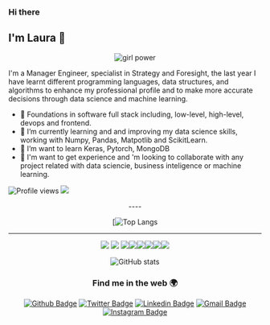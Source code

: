 ### Hi there 
## I'm Laura 👋

<p align="center"> 
<img alt="girl power" title="Code-love gif" src="https://media.giphy.com/media/vaL849tRgEK5O/giphy.gif"/>
</p>

I'm a Manager Engineer, specialist in Strategy and Foresight, the last year I have learnt different programming languages, data structures, and algorithms to enhance my professional profile and to make more accurate decisions through data science and machine learning.

- 🌱 Foundations in software full stack including, low-level, high-level, devops and frontend.
- 🌱 I’m currently learning and and improving my data science skills, working with Numpy, Pandas, Matpotlib and ScikitLearn.
- 👯 I’m want to learn Keras, Pytorch, MongoDB
- 👯 I'm want to get experience and 'm looking to collaborate with any project related with data sciencie, business inteligence or machine learning.


![Profile views](https://gpvc.arturio.dev/apla02)  <img src="https://img.shields.io/github/followers/apla02?label=Follow" style=" float:left, margin-right:10px" />

<div align = "center">
----

[![Top Langs](https://github-readme-stats.vercel.app/api/top-langs/?username=apla02&langs_count=7&theme=algolia&show_icons=true&layout=compact)

----

<img src="https://img.shields.io/badge/-C%20&%20C++-659ad2?style=flat&logo=c%2B%2B&logoColor=ffffff"> <img src="https://img.shields.io/badge/-Python-black?style=flat&logo=python&logoColor=white"> <img src="https://img.shields.io/badge/-MySQL-F29111?style=flat&logo=mysql&logoColor=FFFFFF"><img src = "https://img.shields.io/badge/-HTML5-E34F26?style=flat&logo=html5&logoColor=white"><img src = "https://img.shields.io/badge/-CSS3-1572B6?style=flat&logo=css3&logoColor=white"><img src="http://img.shields.io/badge/-Git-F1502F?style=flat&logo=git&logoColor=FFFFFF"><img src="http://img.shields.io/badge/-Github-000000?style=flat&logo=github&logoColor=FFFFFF"><img src="http://img.shields.io/badge/-VS%20Code-007ACC?style=flat&logo=visual%20studio%20code&logoColor=white">


![GitHub stats](https://github-readme-stats.vercel.app/api?username=apla02&theme=algolia&show_icons=true)


### Find me in the web 🌍
[![Github Badge](https://img.shields.io/badge/-@apla02-24292e?style=flat&logo=Github&logoColor=white&link=https://github.com/apla02)](https://github.com/apla02) 
[![Twitter Badge](https://img.shields.io/badge/-@apla02-1ca0f1?style=flat-square&labelColor=1ca0f1&logo=twitter&logoColor=white&link=https://twitter.com/ashwanisng)](https://twitter.com/apla02) [![Linkedin Badge](https://img.shields.io/badge/-apla02?style=flat-square&logo=Linkedin&logoColor=white&link=https://www.linkedin.com/in/lauralvarez/)](https://www.linkedin.com/in/lauralvarez/) [![Gmail Badge](https://img.shields.io/badge/-apla02@gmail.com-c14438?style=flat-square&logo=Gmail&logoColor=white&link=mailto:apla02@gmail.com)](mailto:apla02@gmail.com) [![Instagram Badge](https://img.shields.io/badge/-@apla02?style=flat-square&labelColor=f94877&logo=instagram&logoColor=white&link=https://www.instagram.com/apla02/)](https://www.instagram.com/apla02/)

<br/>
